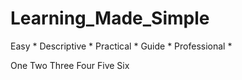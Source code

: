 # Learning_Made_Simple
 Easy  *  Descriptive  *  Practical  *  Guide  *  Professional *

 
One 
Two
Three 
Four 
Five
Six

